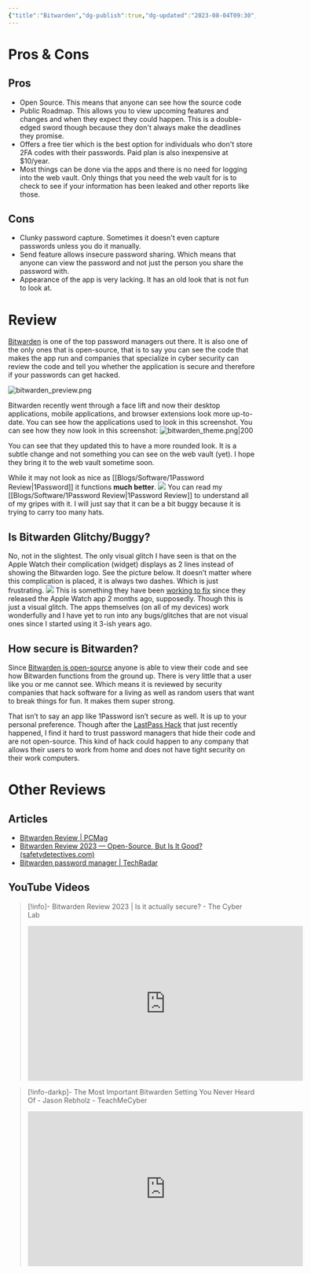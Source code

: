 ```yaml
---
{"title":"Bitwarden","dg-publish":true,"dg-updated":"2023-08-04T09:30","dg-created":"2023-08-04T09:28","dg-path":"Password Managers/Bitwarden.md","dg-permalink":"pw-managers/bitwarden","URL":"https://bitwarden.com","aliases":["bw","open source pw manager"],"tags":["bw","open","source"],"apps":["android","command line","iOS","linux","macOS","web","windows"],"openSource":true,"worksOffline":true,"multiDeviceSync":true,"storageAmount":1,"addlStorage":true,"totpStorage":true,"pwSharing":true,"2FAoptions":true,"noFamily":6,"addFamily":true,"noBusiness":6,"addBusiness":true,"hq":"Santa Barbara, CA","serverLocation":null,"priceURL":"https://bitwarden.com/pricing/business/","monthPrice":null,"yearPrice":10,"freeOption":true,"otpOption":false,"otpPrice":null,"anyDiscounts":false,"discountDescription":null,"discountURL":[],"permalink":"/pw-managers/bitwarden/","dgPassFrontmatter":true,"created":"2023-08-04T09:28","updated":"2023-08-04T09:30"}
---
```



# Pros & Cons
## Pros
- Open Source. This means that anyone can see how the source code
- Public Roadmap. This allows you to view upcoming features and changes and when they expect they could happen. This is a double-edged sword though because they don't always make the deadlines they promise.
- Offers a free tier which is the best option for individuals who don't store 2FA codes with their passwords. Paid plan is also inexpensive at $10/year.
- Most things can be done via the apps and there is no need for logging into the web vault. Only things that you need the web vault for is to check to see if your information has been leaked and other reports like those.
## Cons
- Clunky password capture. Sometimes it doesn't even capture passwords unless you do it manually.
- Send feature allows insecure password sharing. Which means that anyone can view the password and not just the person you share the password with.
- Appearance of the app is very lacking. It has an old look that is not fun to look at.
# Review
[Bitwarden](https://bitwarden.com/) is one of the top password managers out there. It is also one of the only ones that is open-source, that is to say you can see the code that makes the app run and companies that specialize in cyber security can review the code and tell you whether the application is secure and therefore if your passwords can get hacked.

![bitwarden_preview.png](/img/user/Tools/images/bitwarden_preview.png)

Bitwarden recently went through a face lift and now their desktop applications, mobile applications, and browser extensions look more up-to-date. You can see how the applications used to look in this screenshot. You can see how they now look in this screenshot:
![bitwarden_theme.png|200](/img/user/Tools/images/bitwarden_theme.png)

You can see that they updated this to have a more rounded look. It is a subtle change and not something you can see on the web vault (yet). I hope they bring it to the web vault sometime soon.

While it may not look as nice as [[Blogs/Software/1Password Review\|1Password]] it functions **much better**.
![](https://1password.com/img/redesign/homepage/device-hero-desktop@2x.ea940e03d0630708992d69e6e3967005.png)
You can read my [[Blogs/Software/1Password Review\|1Password Review]] to understand all of my gripes with it. I will just say that it can be a bit buggy because it is trying to carry too many hats.

## Is Bitwarden Glitchy/Buggy?
No, not in the slightest. The only visual glitch I have seen is that on the Apple Watch their complication (widget) displays as 2 lines instead of showing the Bitwarden logo. See the picture below. It doesn’t matter where this complication is placed, it is always two dashes. Which is just frustrating.
![](https://community.bitwarden.com/uploads/default/original/3X/c/a/caae7d8cd61c63488bf9c7a6266d795b2232d266.png)
This is something they have been [working to fix](https://community.bitwarden.com/t/request-bitwarden-logo-as-apple-watch-complication-instead-of/51602) since they released the Apple Watch app 2 months ago, supposedly. Though this is just a visual glitch. The apps themselves (on all of my devices) work wonderfully and I have yet to run into any bugs/glitches that are not visual ones since I started using it 3-ish years ago. 

## How secure is Bitwarden?
Since [Bitwarden is open-source](https://github.com/bitwarden) anyone is able to view their code and see how Bitwarden functions from the ground up. There is very little that a user like you or me cannot see. Which means it is reviewed by security companies that hack software for a living as well as random users that want to break things for fun. It makes them super strong.

That isn’t to say an app like 1Password isn’t secure as well. It is up to your personal preference. Though after the [LastPass Hack](https://www.google.com/url?sa=t&rct=j&q=&esrc=s&source=web&cd=&ved=2ahUKEwi3msavzef-AhU1tjEKHTm4AQIQFnoECBEQAQ&url=https%3A%2F%2Fwww.wired.com%2Fstory%2Flastpass-engineer-breach-security-roundup%2F&usg=AOvVaw12NvB1cnKxwBbwf4kKsaLY) that just recently happened, I find it hard to trust password managers that hide their code and are not open-source. This kind of hack could happen to any company that allows their users to work from home and does not have tight security on their work computers.

# Other Reviews
## Articles
- [Bitwarden Review | PCMag](https://www.pcmag.com/reviews/bitwarden#:~:text=The%20Bottom%20Line,at%20an%20extremely%20low%20price.&text=PCMag%20editors%20select%20and%20review%20products%20independently.)
- [Bitwarden Review 2023 — Open-Source, But Is It Good? (safetydetectives.com)](https://www.safetydetectives.com/best-password-managers/bitwarden/)
- [Bitwarden password manager | TechRadar](https://www.techradar.com/reviews/bitwarden)
## YouTube Videos
> [!info]- Bitwarden Review 2023 | Is it actually secure? - The Cyber Lab
> <iframe width="560" height="315" src="https://www.youtube.com/embed/kXg02mmMako" title="YouTube video player" frameborder="0" allow="accelerometer; autoplay; clipboard-write; encrypted-media; gyroscope; picture-in-picture; web-share" allowfullscreen></iframe>

> [!info-darkp]- The Most Important Bitwarden Setting You Never Heard Of - Jason Rebholz - TeachMeCyber
> <iframe width="560" height="315" src="https://www.youtube.com/embed/ELp3V1j3rhU" title="YouTube video player" frameborder="0" allow="accelerometer; autoplay; clipboard-write; encrypted-media; gyroscope; picture-in-picture; web-share" allowfullscreen></iframe>

